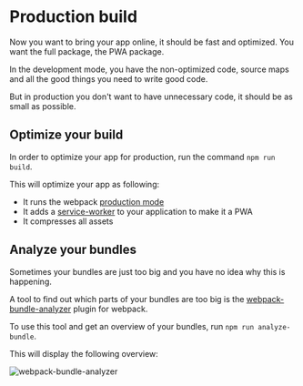# Production build

Now you want to bring your app online, it should be fast and optimized.
You want the full package, the PWA package.

In the development mode, you have the non-optimized code,
source maps and all the good things you need to write good code.

But in production you don't want to have unnecessary code, it should
be as small as possible.

## Optimize your build

In order to optimize your app for production, run the command `npm run build`.

This will optimize your app as following:

- It runs the webpack [production mode](https://webpack.js.org/guides/production/)
- It adds a [service-worker](https://github.com/oliviertassinari/serviceworker-webpack-plugin) to your application to make it a PWA
- It compresses all assets

## Analyze your bundles

Sometimes your bundles are just too big and you have no idea why this is happening.

A tool to find out which parts of your bundles are too big is the [webpack-bundle-analyzer](https://github.com/webpack-contrib/webpack-bundle-analyzer) plugin for webpack.

To use this tool and get an overview of your bundles, run `npm run analyze-bundle`.

This will display the following overview:

<img :src="$withBase('/analyzer.png')" alt="webpack-bundle-analyzer">
